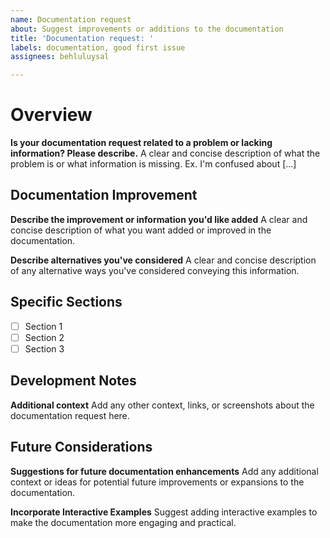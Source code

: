 ```yaml
---
name: Documentation request
about: Suggest improvements or additions to the documentation
title: 'Documentation request: '
labels: documentation, good first issue
assignees: behluluysal

---
```


# Overview
**Is your documentation request related to a problem or lacking information? Please describe.**
A clear and concise description of what the problem is or what information is missing. Ex. I'm confused about [...]

## Documentation Improvement
**Describe the improvement or information you'd like added**
A clear and concise description of what you want added or improved in the documentation.

**Describe alternatives you've considered**
A clear and concise description of any alternative ways you've considered conveying this information.

## Specific Sections
- [ ] Section 1
- [ ] Section 2
- [ ] Section 3

## Development Notes
**Additional context**
Add any other context, links, or screenshots about the documentation request here.

## Future Considerations
**Suggestions for future documentation enhancements**
Add any additional context or ideas for potential future improvements or expansions to the documentation.

**Incorporate Interactive Examples**
Suggest adding interactive examples to make the documentation more engaging and practical.
